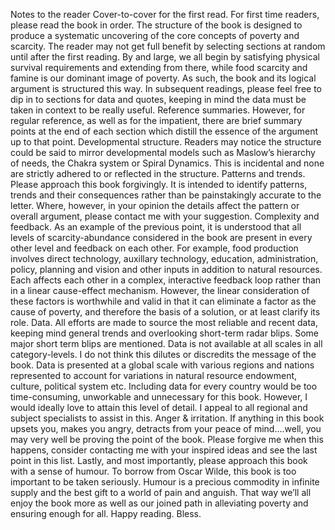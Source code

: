 Notes to the reader Cover-to-cover for the first read. For first time readers, please read the book in order. The structure of the book is designed to produce a systematic uncovering of the core concepts of poverty and scarcity. The reader may not get full benefit by selecting sections at random until after the first reading. By and large, we all begin by satisfying physical survival requirements and extending from there, while food scarcity and famine is our dominant image of poverty. As such, the book and its logical argument is structured this way. In subsequent readings, please feel free to dip in to sections for data and quotes, keeping in mind the data must be taken in context to be really useful. Reference summaries. However, for regular reference, as well as for the impatient, there are brief summary points at the end of each section which distill the essence of the argument up to that point. Developmental structure. Readers may notice the structure could be said to mirror developmental models such as Maslow’s hierarchy of needs, the Chakra system or Spiral Dynamics. This is incidental and none are strictly adhered to or reflected in the structure.  Patterns and trends. Please approach this book forgivingly. It is intended to identify patterns, trends and their consequences rather than be painstakingly accurate to the letter. Where, however, in your opinion the details affect the pattern or overall argument, please contact me with your suggestion. Complexity and feedback. As an example of the previous point, it is understood that all levels of scarcity-abundance considered in the book are present in every other level and feedback on each other. For example, food production involves direct technology, auxillary technology, education, administration, policy, planning and vision and other inputs in addition to natural resources. Each affects each other in a complex, interactive feedback loop rather than in a linear cause-effect mechanism. However, the linear consideration of these factors is worthwhile and valid in that it can eliminate a factor as the cause of poverty, and therefore the basis of a solution, or at least clarify its role. Data. All efforts are made to source the most reliable and recent data, keeping mind general trends and overlooking short-term radar blips. Some major short term blips are mentioned. Data is not available at all scales in all category-levels. I do not think this dilutes or discredits the message of the book. Data is presented at a global scale with various regions and nations represented to account for variations in natural resource endowment, culture, political system etc. Including data for every country would be too time-consuming, unworkable and unnecessary for this book. However, I would ideally love to attain this level of detail. I appeal to all regional and subject specialists to assist in this. Anger & irritation. If anything in this book upsets you, makes you angry, detracts from your peace of mind….well, you may very well be proving the point of the book. Please forgive me when this happens, consider contacting me with your inspired ideas and see the last point in this list. Lastly, and most importantly, please approach this book with a sense of humour. To borrow from Oscar Wilde, this book is too important to be taken seriously. Humour is a precious commodity in infinite supply and the best gift to a world of pain and anguish. That way we’ll all enjoy the book more as well as our joined path in alleviating poverty and ensuring enough for all.  Happy reading. Bless. 